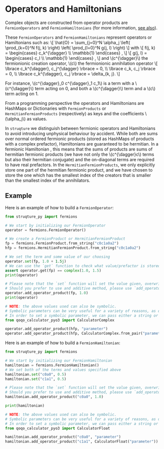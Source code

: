 # Operators and Hamiltonians

Complex objects are constructed from operator products are `FermionOperators` and `FermionHamiltonians`
(for more information, [see also](../container_types/operators_hamiltonians_and_systems.md)).

These `FermionOperators` and `FermionHamiltonians` represent operators or Hamiltonians such as:
\\[ \hat{O} = \sum_{j=0}^N \alpha_j \left( \prod_{k=0}^N f(j, k) \right) \left( \prod_{l=0}^N g(j, l) \right) \\]
with
\\[ f(j, k) = \begin{cases} c_k^{\dagger} \\\\ \mathbb{1} \end{cases} , \\]
\\[ g(j, l) = \begin{cases} c_l \\\\ \mathbb{1} \end{cases} , \\]
and 
\\(c^{\dagger}\\) the fermionionic creation operator, \\(c\\) the fermionionic annihilation operator
\\[ \lbrace c_k^{\dagger}, c_j^{\dagger} \rbrace = 0, \\\\
    \lbrace c_k, c_j \rbrace = 0, \\\\
    \lbrace c_k^{\dagger}, c_j \rbrace = \delta_{k, j}. \\]

For instance, \\(c^{\dagger}_0 c^{\dagger}_1 c_1\\) is a term with a \\(c^{\dagger}\\) term acting on 0, and both a \\(c^{\dagger}\\) term and a \\(c\\) term acting on 1.

From a programming perspective the operators and Hamiltonians are HashMaps or Dictionaries with `FermionProducts` or `HermitianFermionProducts` (respectively) as keys and the coefficients \\(\alpha_j\\) as values. 

In `struqture` we distinguish between fermionic operators and Hamiltonians to avoid introducing unphysical behaviour by accident.
While both are sums over normal ordered fermionic products (stored as HashMaps of products with a complex prefactor), Hamiltonians are guaranteed to be hermitian. In a fermionic Hamiltonian , this means that the sums of products are sums of hermitian fermionic products (we have not only the \\(c^{\dagger}c\\) terms but also their hermitian conjugate) and the on-diagonal terms are required to have real prefactors. 
In the `HermitianFermionProducts`, we only explicitly store one part of the hermitian fermionic product, and we have chosen to store the one which has the smallest index of the creators that is smaller than the smallest index of the annihilators.

## Example

Here is an example of how to build a `FermionOperator`:

```python
from struqture_py import fermions

# We start by initializing our FermionOperator
operator = fermions.FermionOperator()

# We create a FermionProduct or HermitianFermionProduct
fp = fermions.FermionProduct.from_string("c0c1a0a2")
hfp = fermions.HermitianFermionProduct.from_string("c0c1a0a2")

# We set the term and some value of our choosing
operator.set(fp, 1.0 + 1.5j)
# We can use the `get` function to check what value/prefactor is stored for the FermionProduct
assert operator.get(fp) == complex(1.0, 1.5)
print(operator)

# Please note that the `set` function will set the value given, overwriting any previous value.
# Should you prefer to use and additive method, please use `add_operator_product`:
operator.add_operator_product(fp, 1.0)
print(operator)

# NOTE: the above values used can also be symbolic.
# Symbolic parameters can be very useful for a variety of reasons, as detailed in the introduction.
# In order to set a symbolic parameter, we can pass either a string or use the `qoqo_calculator_pyo3` package:
from qoqo_calculator_pyo3 import CalculatorComplex

operator.add_operator_product(hfp, "parameter")
operator.add_operator_product(hfp, CalculatorComplex.from_pair("parameter", 0.0))
```

Here is an example of how to build a `FermionHamiltonian`:

```python
from struqture_py import fermions

# We start by initializing our FermionHamiltonian
hamiltonian = fermions.FermionHamiltonian()
# We set both of the terms and values specified above
hamiltonian.set("c0a0", 0.5)
hamiltonian.set("c1a1", 0.5)

# Please note that the `set` function will set the value given, overwriting any previous value.
# Should you prefer to use and additive method, please use `add_operator_product`:
hamiltonian.add_operator_product("c0a0", 1.0)

print(hamiltonian)

# NOTE: the above values used can also be symbolic.
# Symbolic parameters can be very useful for a variety of reasons, as detailed in the introduction.
# In order to set a symbolic parameter, we can pass either a string or use the `qoqo_calculator_pyo3` package:
from qoqo_calculator_pyo3 import CalculatorFloat

hamiltonian.add_operator_product("c0a0", "parameter")
hamiltonian.add_operator_product("c1a1", CalculatorFloat("parameter"))
```
